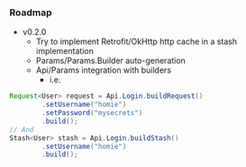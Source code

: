 ### Roadmap ###
* v0.2.0
    * Try to implement Retrofit/OkHttp http cache in a stash implementation
    * Params/Params.Builder auto-generation
    * Api/Params integration with builders
        * i.e.
```java
Request<User> request = Api.Login.buildRequest()
        .setUsername("homie")
        .setPassword("mysecrets")
        .build();
// And
Stash<User> stash = Api.Login.buildStash()
        .setUsername("homie")
        .build();
```

